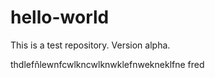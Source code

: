# hello-world
This is a test repository. Version alpha.

thdlefñlewnfcwlkncwlknwklefnwekneklfne
fred